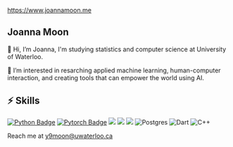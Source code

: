 https://www.joannamoon.me

## Joanna Moon

👋 Hi, I’m Joanna, I'm studying statistics and computer science at University of Waterloo. 


👀 I’m interested in resarching applied machine learning, human-computer interaction, and creating tools that can empower the world using AI. 

## ⚡ Skills
<div>
  
[![Python Badge](https://img.shields.io/badge/-Python-3776AB?style=flat-square&logo=Python&logoColor=white)]()
[![Pytorch Badge](https://img.shields.io/badge/-Pytorch-EE4C2C?style=flat-square&logo=PyTorch&logoColor=white)]()
<img src="https://img.shields.io/badge/Typescript-3178C6?style=flat-square&logo=Typescript&logoColor=white"/>
<img src="https://img.shields.io/badge/React-61DAFB?style=flat-square&logo=React&logoColor=black"/>
<img src="https://img.shields.io/badge/C-A8B9CC?style=flat-square&logo=C&logoColor=white"/>
![Postgres](https://img.shields.io/badge/postgres-%23316192.svg?style=for-the-badge&logo=postgresql&logoColor=white)
![Dart](https://img.shields.io/badge/dart-%230175C2.svg?style=for-the-badge&logo=dart&logoColor=white)
![C++](https://img.shields.io/badge/c++-%2300599C.svg?style=for-the-badge&logo=c%2B%2B&logoColor=white)

</div>

Reach me at y9moon@uwaterloo.ca
